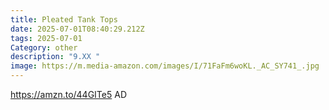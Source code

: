 ```yaml
---
title: Pleated Tank Tops
date: 2025-07-01T08:40:29.212Z
tags: 2025-07-01
Category: other
description: "9.XX "
image: https://m.media-amazon.com/images/I/71FaFm6woKL._AC_SY741_.jpg
---
```

https://amzn.to/44GITe5   AD